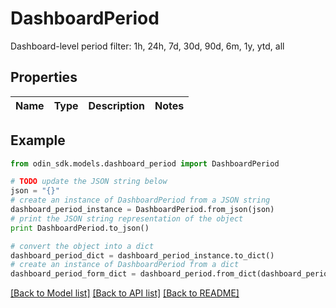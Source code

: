# DashboardPeriod

Dashboard-level period filter: 1h, 24h, 7d, 30d, 90d, 6m, 1y, ytd, all

## Properties

Name | Type | Description | Notes
------------ | ------------- | ------------- | -------------

## Example

```python
from odin_sdk.models.dashboard_period import DashboardPeriod

# TODO update the JSON string below
json = "{}"
# create an instance of DashboardPeriod from a JSON string
dashboard_period_instance = DashboardPeriod.from_json(json)
# print the JSON string representation of the object
print DashboardPeriod.to_json()

# convert the object into a dict
dashboard_period_dict = dashboard_period_instance.to_dict()
# create an instance of DashboardPeriod from a dict
dashboard_period_form_dict = dashboard_period.from_dict(dashboard_period_dict)
```
[[Back to Model list]](../README.md#documentation-for-models) [[Back to API list]](../README.md#documentation-for-api-endpoints) [[Back to README]](../README.md)


